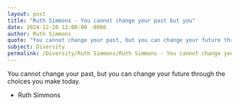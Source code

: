 ```yaml
---
layout: post
title: "Ruth Simmons - You cannot change your past but you"
date: 2024-12-28 12:00:00 -0000
author: Ruth Simmons
quote: "You cannot change your past, but you can change your future through the choices you make today."
subject: Diversity
permalink: /Diversity/Ruth Simmons/Ruth Simmons - You cannot change your past but you
---
```


You cannot change your past, but you can change your future through the choices you make today.

- Ruth Simmons
